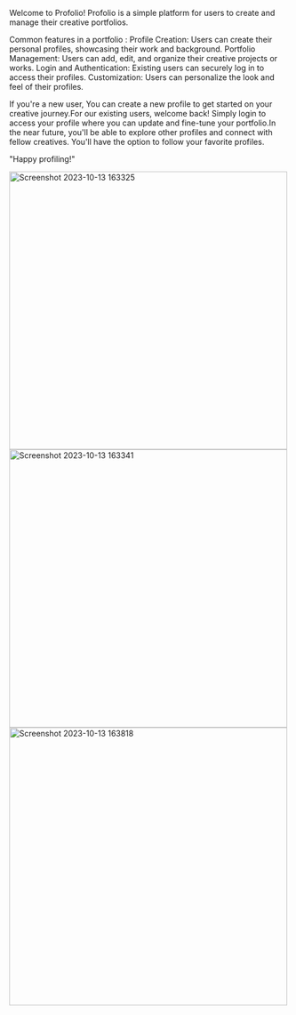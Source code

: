 
Welcome to Profolio!
Profolio is a simple platform for users to create and manage their creative portfolios.

Common features in a portfolio : Profile Creation: Users can create their personal profiles, showcasing their work and background. Portfolio Management: Users can add, edit, and organize their creative projects or works. Login and Authentication: Existing users can securely log in to access their profiles. Customization: Users can personalize the look and feel of their profiles.

If you're a new user, You can create a new profile to get started on your creative journey.For our existing users, welcome back! Simply login to access your profile where you can update and fine-tune your portfolio.In the near future, you'll be able to explore other profiles and connect with fellow creatives. You'll have the option to follow your favorite profiles.

"Happy profiling!"

<img width="500" alt="Screenshot 2023-10-13 163325" src="https://github.com/kavyasrir405/profolio/assets/102276103/cbbf9282-c24a-40b4-b2e1-93fe24f74d36">
<img width="500" alt="Screenshot 2023-10-13 163341" src="https://github.com/kavyasrir405/profolio/assets/102276103/0303df0c-5a64-4220-b9f0-8ddb3cc7ac7b">
<img width="500" alt="Screenshot 2023-10-13 163818" src="https://github.com/kavyasrir405/profolio/assets/102276103/18c0762c-1d93-4874-9091-8e203182e6b8">




